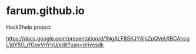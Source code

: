 # farum.github.io
Hack2help project

https://docs.google.com/presentation/d/1NgALF8SKJY8jbZpQVeUfBCAhcgL1dY5O_rfGoyVnYhU/edit?usp=drivesdk

